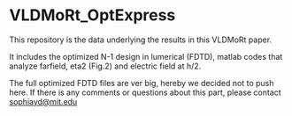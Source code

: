 # VLDMoRt_OptExpress
This repository is the data underlying the results in this VLDMoRt paper. 

It includes the optimized N-1 design in lumerical (FDTD), matlab codes that analyze farfield, eta2 (Fig.2) and electric field at h/2. 

The full optimized FDTD files are ver big, hereby we decided not to push here. If there is any comments or questions about this part, please contact sophiayd@mit.edu 
